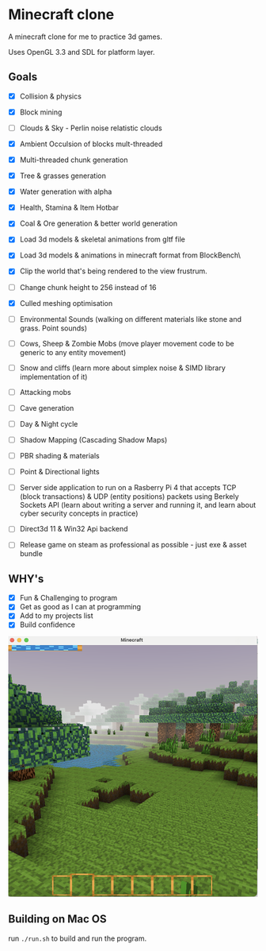 # Minecraft clone

A minecraft clone for me to practice 3d games.

Uses OpenGL 3.3 and SDL for platform layer.

## Goals
- [x] Collision & physics
- [x] Block mining
- [ ] Clouds & Sky - Perlin noise relatistic clouds 
- [x] Ambient Occulsion of blocks mult-threaded
- [x] Multi-threaded chunk generation
- [x] Tree & grasses generation
- [x] Water generation with alpha 
- [x] Health, Stamina & Item Hotbar
- [x] Coal & Ore generation & better world generation 
- [x] Load 3d models & skeletal animations from gltf file
- [x] Load 3d models & animations in minecraft format from BlockBench\
- [x] Clip the world that's being rendered to the view frustrum. 
- [ ] Change chunk height to 256 instead of 16
- [x] Culled meshing optimisation 
- [ ] Environmental Sounds (walking on different materials like stone and grass. Point sounds)
- [ ] Cows, Sheep & Zombie Mobs (move player movement code to be generic to any entity movement)
- [ ] Snow and cliffs (learn more about simplex noise & SIMD library implementation of it)
- [ ] Attacking mobs 
- [ ] Cave generation
- [ ] Day & Night cycle
- [ ] Shadow Mapping (Cascading Shadow Maps)
- [ ] PBR shading & materials
- [ ] Point & Directional lights
- [ ] Server side application to run on a Rasberry Pi 4 that accepts TCP (block transactions) & UDP (entity positions) packets using Berkely Sockets API (learn about writing a server and running it, and learn about cyber security concepts in practice)
- [ ] Direct3d 11 & Win32 Api backend
- [ ] Release game on steam as professional as possible - just exe & asset bundle 


## WHY's
- [x] Fun & Challenging to program
- [x] Get as good as I can at programming
- [x] Add to my projects list
- [x] Build confidence

![](screenshot2.png) 

## Building on Mac OS
run ```./run.sh``` to build and run the program. 

